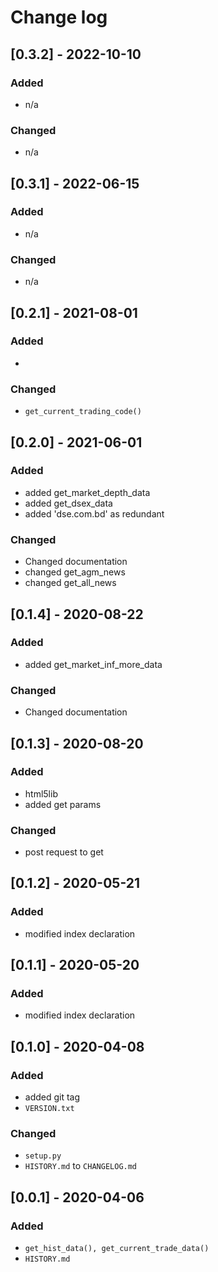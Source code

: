 # Change log

## [0.3.2] - 2022-10-10

### Added
- n/a

### Changed
- n/a

## [0.3.1] - 2022-06-15

### Added
- n/a

### Changed
- n/a

## [0.2.1] - 2021-08-01

### Added
- 

### Changed
- `get_current_trading_code()`

## [0.2.0] - 2021-06-01

### Added
- added get_market_depth_data
- added get_dsex_data
- added 'dse.com.bd' as redundant 

### Changed
- Changed documentation
- changed get_agm_news 
- changed get_all_news


## [0.1.4] - 2020-08-22

### Added
- added get_market_inf_more_data

### Changed
- Changed documentation


## [0.1.3] - 2020-08-20

### Added
- html5lib
- added get params

### Changed
- post request to get


## [0.1.2] - 2020-05-21

### Added
- modified index declaration


## [0.1.1] - 2020-05-20

### Added
- modified index declaration


## [0.1.0] - 2020-04-08

### Added
- added git tag
- `VERSION.txt`

### Changed
- `setup.py`
- `HISTORY.md` to `CHANGELOG.md`


## [0.0.1] - 2020-04-06

### Added
- `get_hist_data(), get_current_trade_data()`
- `HISTORY.md`
